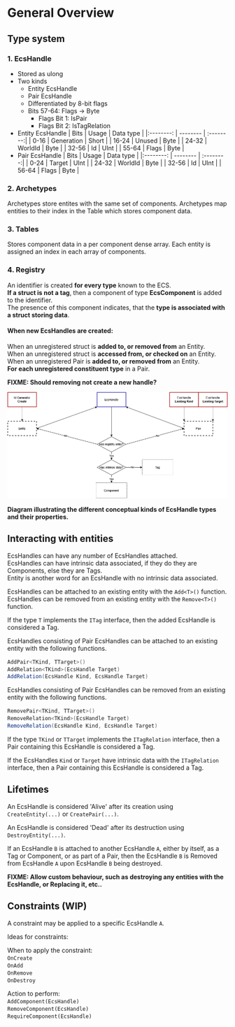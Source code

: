 # General Overview

## Type system


### 1. EcsHandle
* Stored as ulong
* Two kinds
    * Entity EcsHandle
    * Pair EcsHandle
    * Differentiated by 8-bit flags
    * Bits 57-64: Flags -> Byte
        * Flags Bit 1: IsPair 
        * Flags Bit 2: IsTagRelation
* Entity EcsHandle
    | Bits      | Usage         | Data type |
    |:--------: | --------      | :--------:|
    | 0-16      | Generation    | Short     |
    | 16-24     | Unused        | Byte      |
    | 24-32     | WorldId       | Byte      | 
    | 32-56     | Id            | UInt      | 
    | 55-64     | Flags         | Byte      | 
* Pair EcsHandle
    | Bits      | Usage         | Data type |
    |:--------: | --------      | :--------:|
    | 0-24      | Target        | UInt      |
    | 24-32     | WorldId       | Byte      | 
    | 32-56     | Id            | UInt      | 
    | 56-64     | Flags         | Byte      | 

### 2. Archetypes
Archetypes store entites with the same set of components.
Archetypes map entities to their index in the Table which stores component data.

### 3. Tables
Stores component data in a per component dense array.
Each entity is assigned an index in each array of components.

### 4. Registry
An identifier is created **for every type** known to the ECS. <br/>
**If a struct is not a tag**, then a component of type **EcsComponent** is added to the identifier. <br/>
The presence of this component indicates, that the **type is associated with a struct storing data**.

#### When new EcsHandles are created:

When an unregistered struct is **added to, or removed from** an Entity. <br/>
When an unregistered struct is **accessed from, or checked on** an Entity. <br/>
When an unregistered Pair is **added to, or removed from** an Entity. <br/>
**For each unregistered constituent type** in a Pair.<br/>

**FIXME: Should removing not create a new handle?**

<img src="BlastEcs layout.png"/>

**Diagram illustrating the different conceptual kinds of EcsHandle types and their properties.**

## Interacting with entities

EcsHandles can have any number of EcsHandles attached. <br/>
EcsHandles can have intrinsic data associated, if they do they are Components, else they are Tags.<br/>
Entity is another word for an EcsHandle with no intrinsic data associated. <br/>

EcsHandles can be attached to an existing entity with the ``Add<T>()`` function.<br/>
EcsHandles can be removed from an existing entity with the ``Remove<T>()`` function.<br/>

If the type ``T`` implements the ``ITag`` interface, then the added EcsHandle is considered a Tag.<br/>

EcsHandles consisting of Pair EcsHandles can be attached to an existing entity with the following functions.
```cs
AddPair<TKind, TTarget>()
AddRelation<TKind>(EcsHandle Target)
AddRelation(EcsHandle Kind, EcsHandle Target)
```
EcsHandles consisting of Pair EcsHandles can be removed from an existing entity with the following functions.
```cs
RemovePair<TKind, TTarget>()
RemoveRelation<TKind>(EcsHandle Target)
RemoveRelation(EcsHandle Kind, EcsHandle Target)
```
If the type ``TKind`` or ``TTarget`` implements the ``ITagRelation`` interface, then a Pair containing this EcsHandle is considered a Tag.<br/>

If the EcsHandles ``Kind`` or ``Target`` have intrinsic data with the ``ITagRelation`` interface, then a Pair containing this EcsHandle is considered a Tag.<br/>

## Lifetimes

An EcsHandle is considered 'Alive' after its creation using ``CreateEntity(...)`` or ``CreatePair(...)``.

An EcsHandle is considered 'Dead' after its destruction using ``DestroyEntity(...)``.

If an EcsHandle ``B`` is attached to another EcsHandle ``A``, either by itself, as a Tag or Component, or as part of a Pair, then the EcsHandle ``B`` is Removed from EcsHandle ``A`` upon EcsHandle ``B`` being destroyed.

**FIXME: Allow custom behaviour, such as destroying any entities with the EcsHandle, or Replacing it, etc..**

## Constraints (WIP)

A constraint may be applied to a specific EcsHandle ``A``. 

Ideas for constraints: <br/>

When to apply the constraint:<br/>
``OnCreate``<br/>
``OnAdd``<br/>
``OnRemove``<br/>
``OnDestroy``<br/>

Action to perform: <br/>
``AddComponent(EcsHandle)``<br/>
``RemoveComponent(EcsHandle)``<br/>
``RequireComponent(EcsHandle)``<br/>